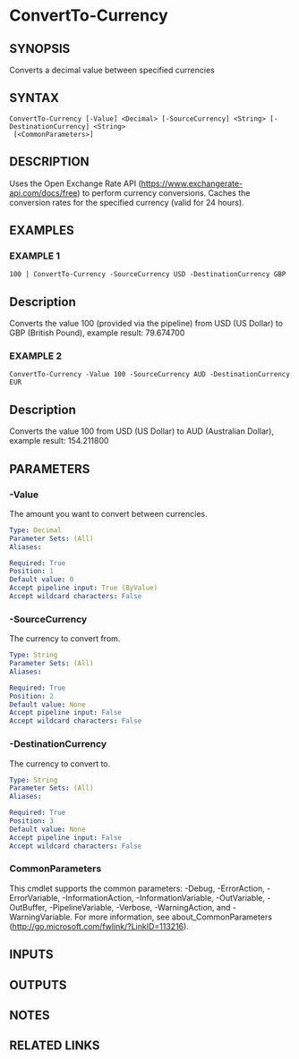 # ConvertTo-Currency

## SYNOPSIS
Converts a decimal value between specified currencies

## SYNTAX

```
ConvertTo-Currency [-Value] <Decimal> [-SourceCurrency] <String> [-DestinationCurrency] <String>
 [<CommonParameters>]
```

## DESCRIPTION
Uses the Open Exchange Rate API (https://www.exchangerate-api.com/docs/free) to perform currency conversions.
Caches the conversion rates for the specified currency (valid for 24 hours).

## EXAMPLES

### EXAMPLE 1
```
100 | ConvertTo-Currency -SourceCurrency USD -DestinationCurrency GBP
```

Description
-----------
Converts the value 100 (provided via the pipeline) from USD (US Dollar) to GBP (British Pound), example result: 79.674700

### EXAMPLE 2
```
ConvertTo-Currency -Value 100 -SourceCurrency AUD -DestinationCurrency EUR
```

Description
-----------
Converts the value 100 from USD (US Dollar) to AUD (Australian Dollar), example result: 154.211800

## PARAMETERS

### -Value
The amount you want to convert between currencies.

```yaml
Type: Decimal
Parameter Sets: (All)
Aliases:

Required: True
Position: 1
Default value: 0
Accept pipeline input: True (ByValue)
Accept wildcard characters: False
```

### -SourceCurrency
The currency to convert from.

```yaml
Type: String
Parameter Sets: (All)
Aliases:

Required: True
Position: 2
Default value: None
Accept pipeline input: False
Accept wildcard characters: False
```

### -DestinationCurrency
The currency to convert to.

```yaml
Type: String
Parameter Sets: (All)
Aliases:

Required: True
Position: 3
Default value: None
Accept pipeline input: False
Accept wildcard characters: False
```

### CommonParameters
This cmdlet supports the common parameters: -Debug, -ErrorAction, -ErrorVariable, -InformationAction, -InformationVariable, -OutVariable, -OutBuffer, -PipelineVariable, -Verbose, -WarningAction, and -WarningVariable.
For more information, see about_CommonParameters (http://go.microsoft.com/fwlink/?LinkID=113216).

## INPUTS

## OUTPUTS

## NOTES

## RELATED LINKS
